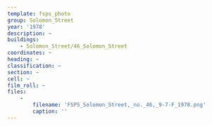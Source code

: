 ```yaml
---
template: fsps_photo
group: Solomon_Street
year: '1978'
description: ~
buildings:
    - Solomon_Street/46_Solomon_Street
coordinates: ~
heading: ~
classification: ~
section: ~
cell: ~
film_roll: ~
files:
    -
        filename: 'FSPS_Solomon_Street,_no._46,_9-7-F_1978.png'
        caption: ''
---
```

